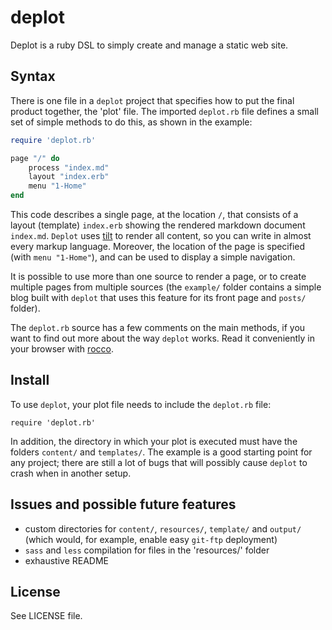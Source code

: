 deplot
======

Deplot is a ruby DSL to simply create and manage a static web site.

Syntax
------

There is one file in a `deplot` project that specifies how to put the final product together, the 'plot' file. The imported `deplot.rb` file defines a small set of simple methods to do this, as shown in the example:

```ruby
require 'deplot.rb'

page "/" do
	process "index.md"
	layout "index.erb"
	menu "1-Home"
end
```

This code describes a single page, at the location `/`, that consists of a layout (template) `index.erb` showing the rendered markdown document `index.md`. `Deplot` uses [tilt][tilt] to render all content, so you can write in almost every markup language. Moreover, the location of the page is specified (with `menu "1-Home"`), and can be used to display a simple navigation.

It is possible to use more than one source to render a page, or to create multiple pages from multiple sources (the `example/` folder contains a simple blog built with `deplot` that uses this feature for its front page and `posts/` folder).

The `deplot.rb` source has a few comments on the main methods, if you want to find out more about the way `deplot` works. Read it conveniently in your browser with [rocco][rocco].

Install
-------

To use `deplot`, your plot file needs to include the `deplot.rb` file:

	require 'deplot.rb'
	
In addition, the directory in which your plot is executed must have the folders `content/` and `templates/`. The example is a good starting point for any project; there are still a lot of bugs that will possibly cause `deplot` to crash when in another setup.

Issues and possible future features
-----------------------------------

* custom directories for `content/`, `resources/`, `template/` and `output/` (which would, for example, enable easy `git-ftp` deployment)
* `sass` and `less` compilation for files in the 'resources/' folder
* exhaustive README

License
-------

See LICENSE file.

[tilt]: https://github.com/rtomayko/tilt
[rocco]: https://github.com/rtomayko/rocco